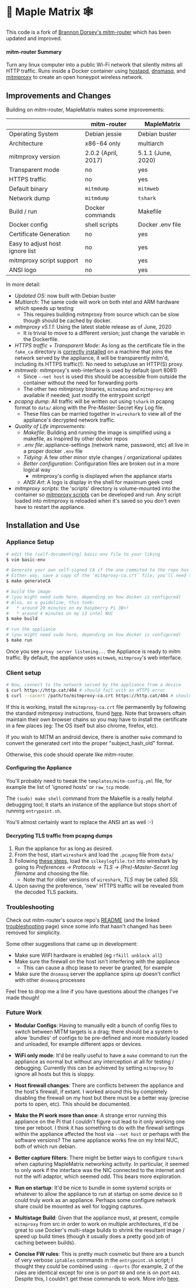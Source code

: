 # 🍁 Maple Matrix 🕸️

This code is a fork of [Brannon Dorsey's mitm-router](https://github.com/brannondorsey/mitm-router) which has been updated and improved.

#### mitm-router Summary
Turn any linux computer into a public Wi-Fi network that silently mitms all HTTP traffic. Runs inside a Docker container using [hostapd](https://wiki.gentoo.org/wiki/Hostapd), [dnsmasq](http://www.thekelleys.org.uk/dnsmasq/doc.html), and [mitmproxy](https://mitmproxy.org/) to create an open honeypot wireless network.

## Improvements and Changes
Building on mitm-router, MapleMatrix makes some improvements:

|                                 |      mitm-router     |     MapleMatrix    |
|---------------------------------|----------------------|--------------------|
| Operating System                | Debian jessie        | Debian buster      |
| Architecture                    | x86-64 only          | multiarch          |
| mitmproxy version               | 2.0.2 (April, 2017)  | 5.1.1 (June, 2020) |
| Transparent mode                | no                   | yes                |
| HTTPS traffic                   | no                   | yes                |
| Default binary                  | `mitmdump`           | `mitmweb`          |
| Network dump                    | `mitmdump`           | `tshark`           |
| Build / run                     | Docker commands      | Makefile           |
| Docker config                   | shell scripts        | Docker .env file   |
| Certificate Generation          | no                   | yes                |
| Easy to adjust host ignore list | no                   | yes                |
| mitmproxy script support        | no                   | yes                |
| ANSI logo                       | no                   | yes                |

In more detail:

* *Updated OS*: now built with Debian buster
* *Multiarch*: The same code will work on both intel and ARM hardware which speeds up testing
    * This requires building mitmproxy from source which can be slow though should be cached by docker.
* *mitmproxy v5.1.1*: Using the latest stable release as of June, 2020
    * It is trivial to move to a different version; just change the variable in the Dockerfile.
* *HTTPS traffic + Transparent Mode*: As long as the certificate file in the `fake_ca` directory is [correctly installed](https://docs.mitmproxy.org/stable/concepts-certificates/#installing-the-mitmproxy-ca-certificate-manually) on a machine that joins the network served by the appliance, it will be transparently mitm'd, including its HTTPS traffic(!).  No need to setup/use an HTTP(S) proxy.
* *mitmweb*: mitmproxy's web-interface is used by default (port 8081)
    * Since `--net host` is used this should be accessible from outside the container without the need for forwarding ports
    * The other two mitmproxy binaries, `mitmdump` and `mitmproxy` are available if needed; just modify the entrypoint script!
* *pcapng dump*: All traffic will be written out using `tshark` in pcapng format to `data/` along with the Pre-Master-Secret Key Log file.
    * These files can be married together in `wireshark` to view all of the appliance's decrypted network traffic.
* *Quality of Life improvements*:
    * *Makefile*: Building and running the image is simplified using a makefile, as inspired by other docker repos
    * *.env file*: appliance-settings (network name, password, etc) all live in a proper docker `.env` file
    * *Tidying*: A few other minor style changes / organizational updates
    * *Better configuration*: Configuration files are broken out in a more logical way
        * mitmproxy's config is displayed when the appliance starts
    * *ANSI Art*: A logo is display in the shell for maximum geek cred
* *mitmproxy scripts*: the 'scripts' directory is volume-mounted into the container so [mitmproxy scripts](https://docs.mitmproxy.org/stable/addons-scripting/) can be developed and run.  Any script loaded into mitmproxy is reloaded when it's saved so you don't even have to restart the appliance.

## Installation and Use
### Appliance Setup
```bash
# edit the (self-documenting) basic-env file to your liking
$ vim basic-env

# Generate your own self-signed CA if the one commited to the repo has expired or you want to
# Either way, save a copy of the `mitmproxy-ca.crt` file; you'll need this later.
$ make generateCA

# build the image
# (you might need sudo here, depending on how docker is configured)
# Also, as a guideline, this took:
#   * around 20 minutes on my Raspberry Pi 3B+!
#   * around 4 minutes on my i3 intel NUC
$ make build

# run the appliance
# (you might need sudo here, depending on how docker is configured)
$ make run
```

Once you see `proxy server listening...` the Appliance is ready to mitm traffic.  By default, the appliance uses `mitmweb`, `mitmproxy`'s web interface.

### Client setup
```bash
# Now, connect to the network served by the appliance from a device
$ curl https://http.cat/404 # should fail with an HTTPS error
$ curl --cacert /path/to/mitmproxy-ca.crt https://http.cat/404 # should work without error
```

If this is working, install the `mitmproxy-ca.crt` file permanently by following the standard mitmproxy instructions, found [here](https://docs.mitmproxy.org/stable/concepts-certificates/#installing-the-mitmproxy-ca-certificate-manually).  Note that browsers oftain maintain their own browser chains so you may have to install the certificate in a few places (eg: The OS itself but also chrome, firefox, etc).

If you wish to MITM an android device, there is another `make` command to convert the generated cert into the proper "subject_hash_old" format.

Otherwise, this code should operate like mitm-router.

#### Configuring the Appliance
You'll probably need to tweak the `templates/mitm-config.yml` file, for example the list of 'ignored hosts' or `raw_tcp` mode.

The `(sudo) make shell` command from the Makefile is a really helpful debugging tool; it starts an instance of the appliance but stops short of running `entrypoint.sh`.

You'll almost certainly want to replace the ANSI art as well :-)

#### Decrypting TLS traffic from pcapng dumps
1. Run the appliance for as long as desired.
2. From the host, start `wireshark` and load the `.pcapng` file from `data/`
3. Following [these steps](https://wiki.wireshark.org/TLS?action=show&redirect=SSL#Using_the_.28Pre.29-Master-Secret), load the `sslkeylogfile.txt` into wireshark by going to *Preferences -> Protocols -> TLS -> (Pre)-Master-Secret log filename* and choosing the file.
    * Note that for older versions of `wireshark`, *TLS* may be called *SSL*
4. Upon saving the preference, 'new' HTTPS traffic will be revealed from the decoded TLS packets.

### Troubleshooting
Check out mitm-router's source repo's [README](https://github.com/brannondorsey/mitm-router/blob/master/README.md) (and the linked [troubleshooting](https://github.com/brannondorsey/mitm-router/blob/master/troubleshooting.md) page) since some info that hasn't changed has been removed for simplicity.

Some other suggestions that came up in development:
* Make sure WIFI hardware is enabled (eg `rfkill unblock all`)
* Make sure the firewall on the host isn't interfering with the appliance
    * This can cause a dhcp lease to never be granted, for example
* Make sure the `dnsmasq` server the appliance spins up doesn't conflict with other `dnsmasq` processes

Feel free to drop me a line if you have questions about the changes I've made though!

### Future Work
* **Modular Configs**: Having to manually edit a bunch of config files to switch between MITM targets is a drag; there should be a system to allow 'bundles' of configs to be pre-defined and more modularly loaded and unloaded, for example different apps or devices.

* **WiFi only mode**: It'd be really useful to have a `make` command to run the appliance as normal but without any interception at all for testing / debugging.  Currently this can be achieved by setting `mitmproxy` to ignore all hosts but this is sloppy.

* **Host firewall changes**: There are conflicts between the appliance and the host's firewall, if extant.  I worked around this by completely disabling the firewall on my host but there must be a better way (precise ports to open, etc).  This should be documented.

* **Make the PI work more than once**: A strange error running this appliance on the Pi that I couldn't figure out lead to it only working one time per reboot.  I think it has something to do with the firewall settings within the appliance affected the host via `--net host` or perhaps with the software versions?  The same appliance works fine on my Intel NUC, both of which run debian.

* **Better capture filters**: There might be better ways to configure `tshark` when capturing MapleMatrix networking activity.  In particular, it seemed to only work if the interface was the NIC connected to the internet and not the wifi adaptor, which seemed odd.  This bears more exploration.

* **Run on startup**: It'd be nice to bundle in some systemd scripts or whatever to allow the appliance to run at startup on some device so it could truly work as an appliance.  Perhaps some configure network share could be mounted as well for logging captures.

* **Multistage Build**: Given that the appliance must, at present, compile `mitmproxy` from src in order to work on multiple architectures, it'd be great to use Docker's multi-stage builds to shrink the resultant image / speed up build times (though it usually does a pretty good job of caching between builds).

* **Concise FW rules**: This is pretty much cosmetic but there are a bunch of very verbose `iptables` commands in the `entrypoint.sh` script; I thought they could be combined using `--dports` (for example, 2 of the rules are identical except for one is on port `80` and one is on port `443`.  Despite this, I couldn't get these commands to work.   More info [here](https://serverfault.com/questions/353130/iptables-and-multiple-ports).
